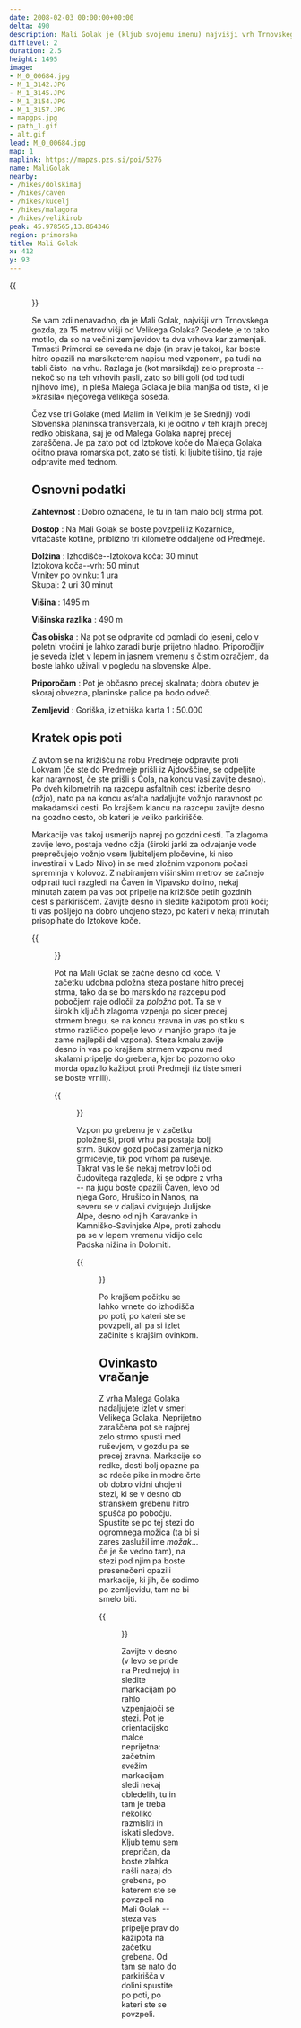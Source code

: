 ```yaml
---
date: 2008-02-03 00:00:00+00:00
delta: 490
description: Mali Golak je (kljub svojemu imenu) najvišji vrh Trnovskega gozda.
difflevel: 2
duration: 2.5
height: 1495
image:
- M_0_00684.jpg
- M_1_3142.JPG
- M_1_3145.JPG
- M_1_3154.JPG
- M_1_3157.JPG
- mapgps.jpg
- path_1.gif
- alt.gif
lead: M_0_00684.jpg
map: 1
maplink: https://mapzs.pzs.si/poi/5276
name: MaliGolak
nearby:
- /hikes/dolskimaj
- /hikes/caven
- /hikes/kucelj
- /hikes/malagora
- /hikes/velikirob
peak: 45.978565,13.864346
region: primorska
title: Mali Golak
x: 412
y: 93
---
```

{{<figure src="M_0_00684.jpg">}}

Se vam zdi nenavadno, da je Mali Golak, najvišji vrh Trnovskega gozda, za 15 metrov višji od Velikega Golaka? Geodete je to tako motilo, da so na večini zemljevidov ta dva vrhova kar zamenjali. Trmasti Primorci se seveda ne dajo (in prav je tako), kar boste hitro opazili na marsikaterem napisu med vzponom, pa tudi na tabli čisto  na vrhu. Razlaga je (kot marsikdaj) zelo preprosta -- nekoč so na teh vrhovih pasli, zato so bili goli (od tod tudi njihovo ime), in pleša Malega Golaka je bila manjša od tiste, ki je »krasila« njegovega velikega soseda.

Čez vse tri Golake (med Malim in Velikim je še Srednji) vodi Slovenska planinska transverzala, ki je očitno v teh krajih precej redko obiskana, saj je od Malega Golaka naprej precej zaraščena. Je pa zato pot od Iztokove koče do Malega Golaka očitno prava romarska pot, zato se tisti, ki ljubite tišino, tja raje odpravite med tednom.

## Osnovni podatki

**Zahtevnost**
:   Dobro označena, le tu in tam malo bolj strma pot.

**Dostop**
:   Na Mali Golak se boste povzpeli iz Kozarnice, vrtačaste kotline, približno tri kilometre oddaljene od Predmeje.

**Dolžina**
:   Izhodišče--Iztokova koča: 30 minut\
    Iztokova koča--vrh: 50 minut\
    Vrnitev po ovinku: 1 ura\
    Skupaj: 2 uri 30 minut

**Višina**
:   1495 m

**Višinska razlika**
:   490 m

**Čas obiska**
:   Na pot se odpravite od pomladi do jeseni, celo v poletni vročini je lahko zaradi burje prijetno hladno. Priporočljiv je seveda izlet v lepem in jasnem vremenu s čistim ozračjem, da boste lahko uživali v pogledu na slovenske Alpe.

**Priporočam**
:   Pot je občasno precej skalnata; dobra obutev je skoraj obvezna, planinske palice pa bodo odveč.

**Zemljevid**
:   Goriška, izletniška karta 1 : 50.000

Kratek opis poti
----------------

Z avtom se na križišču na robu Predmeje odpravite proti Lokvam (če ste do Predmeje prišli iz Ajdovščine, se odpeljite kar naravnost, če ste prišli s Cola, na koncu vasi zavijte desno). Po dveh kilometrih na razcepu asfaltnih cest izberite desno (ožjo), nato pa na koncu asfalta nadaljujte vožnjo naravnost po makadamski cesti. Po krajšem klancu na razcepu zavijte desno na gozdno cesto, ob kateri je veliko parkirišče.

Markacije vas takoj usmerijo naprej po gozdni cesti. Ta zlagoma zavije levo, postaja vedno ožja (široki jarki za odvajanje vode preprečujejo vožnjo vsem ljubiteljem pločevine, ki niso investirali v Lado Nivo) in se med zložnim vzponom počasi spreminja v kolovoz. Z nabiranjem višinskim metrov se začnejo odpirati tudi razgledi na Čaven in Vipavsko dolino, nekaj minutah zatem pa vas pot pripelje na križišče petih gozdnih cest s parkiriščem. Zavijte desno in sledite kažipotom proti koči; ti vas pošljejo na dobro uhojeno stezo, po kateri v nekaj minutah prisopihate do Iztokove koče.

{{<figure src="M_1_3142.JPG" caption="Iztokova koča">}} 

Pot na Mali Golak se začne desno od koče. V začetku udobna položna steza postane hitro precej strma, tako da se bo marsikdo na razcepu pod pobočjem raje odločil za *položno* pot. Ta se v širokih ključih zlagoma vzpenja po sicer precej strmem bregu, se na koncu zravna in vas po stiku s strmo različico popelje levo v manjšo grapo (ta je zame najlepši del vzpona). Steza kmalu zavije desno in vas po krajšem strmem vzponu med skalami pripelje do grebena, kjer bo pozorno oko morda opazilo kažipot proti Predmeji (iz tiste smeri se boste vrnili).

{{<figure src="M_1_3145.JPG" caption="Po gozdu proti vrhu">}} 

Vzpon po grebenu je v začetku položnejši, proti vrhu pa postaja bolj strm. Bukov gozd počasi zamenja nizko grmičevje, tik pod vrhom pa ruševje. Takrat vas le še nekaj metrov loči od čudovitega razgleda, ki se odpre z vrha -- na jugu boste opazili Čaven, levo od njega Goro, Hrušico in Nanos, na severu se v daljavi dvigujejo Julijske Alpe, desno od njih Karavanke in Kamniško-Savinjske Alpe, proti zahodu pa se v lepem vremenu vidijo celo Padska nižina in Dolomiti.

{{<figure src="M_1_3154.JPG" caption="Razgled z vrha">}} 

Po krajšem počitku se lahko vrnete do izhodišča po poti, po kateri ste se povzpeli, ali pa si izlet začinite s krajšim ovinkom.

Ovinkasto vračanje
------------------

Z vrha Malega Golaka nadaljujete izlet v smeri Velikega Golaka. Neprijetno zaraščena pot se najprej zelo strmo spusti med ruševjem, v gozdu pa se precej zravna. Markacije so redke, dosti bolj opazne pa so rdeče pike in modre črte ob dobro vidni uhojeni stezi, ki se v desno ob stranskem grebenu hitro spušča po pobočju. Spustite se po tej stezi do ogromnega možica (ta bi si zares zaslužil ime *možak*... če je še vedno tam), na stezi pod njim pa boste presenečeni opazili markacije, ki jih, če sodimo po zemljevidu, tam ne bi smelo biti.

{{<figure src="M_1_3157.JPG" caption="Gigantski možak">}}

Zavijte v desno (v levo se pride na Predmejo) in sledite markacijam po rahlo vzpenjajoči se stezi. Pot je orientacijsko malce neprijetna: začetnim svežim markacijam sledi nekaj obledelih, tu in tam je treba nekoliko razmisliti in iskati sledove. Kljub temu sem prepričan, da boste zlahka našli nazaj do grebena, po katerem ste se povzpeli na Mali Golak -- steza vas pripelje prav do kažipota na začetku grebena. Od tam se nato do parkirišča v dolini spustite po poti, po kateri ste se povzpeli.
